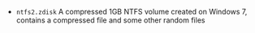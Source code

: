- `ntfs2.zdisk` A compressed 1GB NTFS volume created on Windows 7, contains a compressed file and some other random files